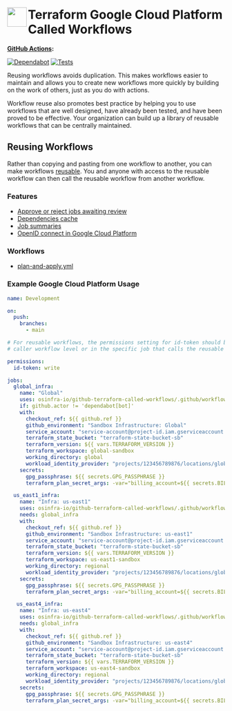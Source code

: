 # <img align="left" width="45" height="45" src="https://user-images.githubusercontent.com/1610100/201473670-e0e6bdeb-742f-4be1-a47a-3506309620a3.png"> Terraform Google Cloud Platform Called Workflows

**[GitHub Actions](https://github.com/osinfra-io/github-terraform-gcp-called-workflows/actions):**

[![Dependabot](https://github.com/osinfra-io/github-terraform-gcp-called-workflows/actions/workflows/local-dependabot.yml/badge.svg)](https://github.com/osinfra-io/github-terraform-gcp-called-workflows/actions/workflows/local-dependabot.yml) [![Tests](https://github.com/osinfra-io/github-terraform-gcp-called-workflows/actions/workflows/test-plan-and-apply.yml/badge.svg)](https://github.com/osinfra-io/github-terraform-gcp-called-workflows/actions/workflows/test-plan-and-apply.yml)

Reusing workflows avoids duplication. This makes workflows easier to maintain and allows you to create new workflows
more quickly by building on the work of others, just as you do with actions.

Workflow reuse also promotes best practice by helping you to use workflows that are well designed, have already been
tested, and have been proved to be effective. Your organization can build up a library of reusable workflows that can
be centrally maintained.

## Reusing Workflows

Rather than copying and pasting from one workflow to another, you can make workflows [reusable](https://docs.github.com/en/actions/learn-github-actions/reusing-workflows). You and anyone with access to the reusable workflow can then call the reusable workflow from another workflow.

### Features

- [Approve or reject jobs awaiting review](https://docs.github.com/en/actions/managing-workflow-runs/reviewing-deployments)
- [Dependencies cache](https://docs.github.com/en/actions/advanced-guides/caching-dependencies-to-speed-up-workflows)
- [Job summaries](https://docs.github.com/en/actions/using-workflows/workflow-commands-for-github-actions#adding-a-job-summary)
- [OpenID connect in Google Cloud Platform](https://docs.github.com/en/actions/deployment/security-hardening-your-deployments/configuring-openid-connect-in-google-cloud-platform)

### Workflows

- [plan-and-apply.yml](.github/workflows/plan-and-apply.yml)

### Example Google Cloud Platform Usage

```yaml
name: Development

on:
  push:
    branches:
      - main

# For reusable workflows, the permissions setting for id-token should be set to write at the
# caller workflow level or in the specific job that calls the reusable workflow.

permissions:
  id-token: write

jobs:
  global_infra:
    name: "Global"
    uses: osinfra-io/github-terraform-called-workflows/.github/workflows/gcp-plan-and-apply.yml@v0.0.0
    if: github.actor != 'dependabot[bot]'
    with:
      checkout_ref: ${{ github.ref }}
      github_environment: "Sandbox Infrastructure: Global"
      service_account: "service-account@project-id.iam.gserviceaccount.com"
      terraform_state_bucket: "terraform-state-bucket-sb"
      terraform_version: ${{ vars.TERRAFORM_VERSION }}
      terraform_workspace: global-sandbox
      working_directory: global
      workload_identity_provider: "projects/123456789876/locations/global/workloadIdentityPools/github-actions/providers/github-actions-oidc"
    secrets:
      gpg_passphrase: ${{ secrets.GPG_PASSPHRASE }}
      terraform_plan_secret_args: -var="billing_account=${{ secrets.BILLING_ACCOUNT }}"

  us_east1_infra:
    name: "Infra: us-east1"
    uses: osinfra-io/github-terraform-called-workflows/.github/workflows/gcp-plan-and-apply.yml@v0.0.0
    needs: global_infra
    with:
      checkout_ref: ${{ github.ref }}
      github_environment: "Sandbox Infrastructure: us-east1"
      service_account: "service-account@project-id.iam.gserviceaccount.com"
      terraform_state_bucket: "terraform-state-bucket-sb"
      terraform_version: ${{ vars.TERRAFORM_VERSION }}
      terraform_workspace: us-east1-sandbox
      working_directory: regional
      workload_identity_provider: "projects/123456789876/locations/global/workloadIdentityPools/github-actions/providers/github-actions-oidc"
    secrets:
      gpg_passphrase: ${{ secrets.GPG_PASSPHRASE }}
      terraform_plan_secret_args: -var="billing_account=${{ secrets.BILLING_ACCOUNT }}"

   us_east4_infra:
    name: "Infra: us-east4"
    uses: osinfra-io/github-terraform-called-workflows/.github/workflows/gcp-plan-and-apply.yml@v0.0.0
    needs: global_infra
    with:
      checkout_ref: ${{ github.ref }}
      github_environment: "Sandbox Infrastructure: us-east4"
      service_account: "service-account@project-id.iam.gserviceaccount.com"
      terraform_state_bucket: "terraform-state-bucket-sb"
      terraform_version: ${{ vars.TERRAFORM_VERSION }}
      terraform_workspace: us-east4-sandbox
      working_directory: regional
      workload_identity_provider: "projects/123456789876/locations/global/workloadIdentityPools/github-actions/providers/github-actions-oidc"
    secrets:
      gpg_passphrase: ${{ secrets.GPG_PASSPHRASE }}
      terraform_plan_secret_args: -var="billing_account=${{ secrets.BILLING_ACCOUNT }}"
```
